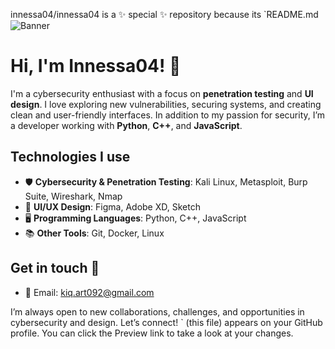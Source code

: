 innessa04/innessa04 is a ✨ special ✨ repository because its `README.md![Banner](link_to_your_image)

# Hi, I'm Innessa04! 👋

I'm a cybersecurity enthusiast with a focus on **penetration testing** and **UI design**. I love exploring new vulnerabilities, securing systems, and creating clean and user-friendly interfaces. In addition to my passion for security, I’m a developer working with **Python**, **C++**, and **JavaScript**.

## Technologies I use
- 🛡️ **Cybersecurity & Penetration Testing**: Kali Linux, Metasploit, Burp Suite, Wireshark, Nmap
- 🎨 **UI/UX Design**: Figma, Adobe XD, Sketch
- 🖥️ **Programming Languages**: Python, C++, JavaScript
- 📚 **Other Tools**: Git, Docker, Linux

## Get in touch 📧
- 📧 Email: kiq.art092@gmail.com

I’m always open to new collaborations, challenges, and opportunities in cybersecurity and design. Let’s connect!
` (this file) appears on your GitHub profile.
You can click the Preview link to take a look at your changes.

